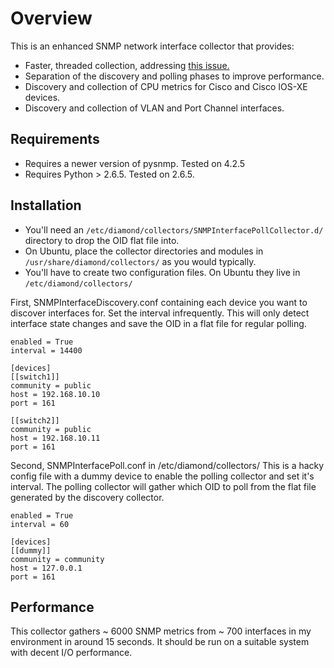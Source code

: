 # Overview

This is an enhanced SNMP network interface collector that provides:

* Faster, threaded collection, addressing [this issue.](https://github.com/BrightcoveOS/Diamond/issues/263)
* Separation of the discovery and polling phases to improve performance.
* Discovery and collection of CPU metrics for Cisco and Cisco IOS-XE devices.
* Discovery and collection of VLAN and Port Channel interfaces.

## Requirements

* Requires a newer version of pysnmp. Tested on 4.2.5
* Requires Python > 2.6.5. Tested on 2.6.5.

## Installation

* You'll need an `/etc/diamond/collectors/SNMPInterfacePollCollector.d/` directory to drop the OID flat file into.
* On Ubuntu, place the collector directories and modules in `/usr/share/diamond/collectors/` as you would typically. 
* You'll have to create two configuration files. On Ubuntu they live in `/etc/diamond/collectors/` 

First, SNMPInterfaceDiscovery.conf containing each device you want to discover interfaces for.
Set the interval infrequently. This will only detect interface state changes and save the OID 
in a flat file for regular polling. 
```
enabled = True
interval = 14400

[devices]
[[switch1]]
community = public
host = 192.168.10.10
port = 161

[[switch2]]
community = public
host = 192.168.10.11
port = 161 
```
Second, SNMPInterfacePoll.conf in /etc/diamond/collectors/
This is a hacky config file with a dummy device to enable the polling collector and
set it's interval. The polling collector will gather which OID to poll from the 
flat file generated by the discovery collector.
```
enabled = True
interval = 60

[devices]
[[dummy]]
community = community
host = 127.0.0.1
port = 161
```

## Performance

This collector gathers ~ 6000 SNMP metrics from ~ 700 interfaces in my environment in around 15 seconds. It should be run on a suitable system with decent I/O performance. 
